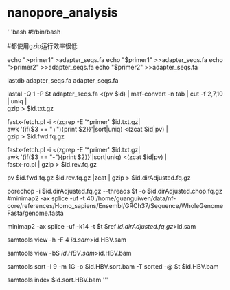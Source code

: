 # nanopore_analysis
'''bash
#!/bin/bash

#都使用gzip运行效率很低

echo ">primer1" >adapter_seqs.fa
echo "$primer1" >>adapter_seqs.fa
echo ">primer2" >>adapter_seqs.fa
echo "$primer2" >>adapter_seqs.fa

lastdb adapter_seqs.fa adapter_seqs.fa

lastal -Q 1 -P $t  adapter_seqs.fa <(pv $id) | maf-convert -n tab | cut -f 2,7,10 | uniq | \
gzip > $id.txt.gz

fastx-fetch.pl -i <(zgrep -E '^primer' $id.txt.gz| \
awk '{if($3 == "+"){print $2}}'|sort|uniq) <(zcat $id|pv) | \
gzip > $id.fwd.fq.gz

fastx-fetch.pl -i <(zgrep -E '^primer' $id.txt.gz| \
awk '{if($3 == "-"){print $2}}'|sort|uniq) <(zcat $id|pv) | \
fastx-rc.pl | gzip > $id.rev.fq.gz

pv $id.fwd.fq.gz $id.rev.fq.gz |zcat | gzip > $id.dirAdjusted.fq.gz

porechop -i $id.dirAdjusted.fq.gz --threads $t -o $id.dirAdjusted.chop.fq.gz
#minimap2 -ax splice -uf -t 40 /home/guanguiwen/data/nf-core/references/Homo_sapiens/Ensembl/GRCh37/Sequence/WholeGenomeFasta/genome.fasta

minimap2 -ax splice -uf -k14 -t $t $ref $id.dirAdjusted.fq.gz>$id.sam

samtools view -h -F 4 $id.sam>$id.HBV.sam

samtools view -bS $id.HBV.sam >$id.HBV.bam

samtools sort -l 9 -m 1G -o $id.HBV.sort.bam -T sorted -@ $t $id.HBV.bam

samtools index $id.sort.HBV.bam
'''
